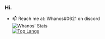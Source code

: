### Hi.

- 📫 Reach me at: Whanos#0621 on discord  
![Whanos' Stats](https://github-readme-stats.vercel.app/api?username=whanos&show_icons=true&theme=synthwave)\
[![Top Langs](https://github-readme-stats.vercel.app/api/top-langs/?username=whanos&hide=Dockerfile)](https://github.com/anuraghazra/github-readme-stats)
